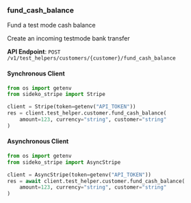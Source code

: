 
### fund_cash_balance <a name="fund_cash_balance"></a>
Fund a test mode cash balance

<p>Create an incoming testmode bank transfer</p>

**API Endpoint**: `POST /v1/test_helpers/customers/{customer}/fund_cash_balance`

#### Synchronous Client

```python
from os import getenv
from sideko_stripe import Stripe

client = Stripe(token=getenv("API_TOKEN"))
res = client.test_helper.customer.fund_cash_balance(
    amount=123, currency="string", customer="string"
)
```

#### Asynchronous Client

```python
from os import getenv
from sideko_stripe import AsyncStripe

client = AsyncStripe(token=getenv("API_TOKEN"))
res = await client.test_helper.customer.fund_cash_balance(
    amount=123, currency="string", customer="string"
)
```
